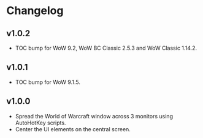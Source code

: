 Changelog
=========

v1.0.2
------
* TOC bump for WoW 9.2, WoW BC Classic 2.5.3 and WoW Classic 1.14.2.

v1.0.1
------
* TOC bump for WoW 9.1.5.

v1.0.0
------
* Spread the World of Warcraft window across 3 monitors using AutoHotKey scripts.
* Center the UI elements on the central screen.